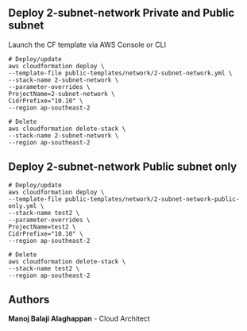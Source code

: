 ## Deploy 2-subnet-network Private and Public subnet
Launch the CF template via AWS Console or CLI

```
# Deploy/update
aws cloudformation deploy \
--template-file public-templates/network/2-subnet-network.yml \
--stack-name 2-subnet-network \
--parameter-overrides \
ProjectName=2-subnet-network \
CidrPrefixe="10.10" \
--region ap-southeast-2

# Delete
aws cloudformation delete-stack \
--stack-name 2-subnet-network \
--region ap-southeast-2

```

## Deploy 2-subnet-network Public subnet only
```
# Deploy/update
aws cloudformation deploy \
--template-file public-templates/network/2-subnet-network-public-only.yml \
--stack-name test2 \
--parameter-overrides \
ProjectName=test2 \
CidrPrefixe="10.10" \
--region ap-southeast-2

# Delete
aws cloudformation delete-stack \
--stack-name test2 \
--region ap-southeast-2
```


## Authors
 **Manoj Balaji Alaghappan**  - Cloud Architect
